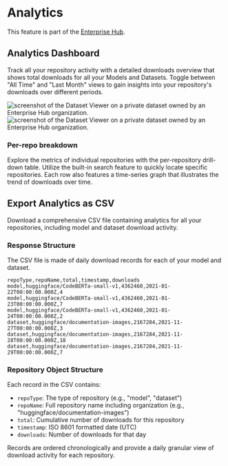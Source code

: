 # Analytics

<Tip warning={true}>
This feature is part of the <a href="https://huggingface.co/enterprise" target="_blank">Enterprise Hub</a>.
</Tip>

## Analytics Dashboard

Track all your repository activity with a detailed downloads overview that shows total downloads for all your Models and Datasets. Toggle between "All Time" and "Last Month" views to gain insights into your repository's downloads over different periods.

<div class="flex justify-center">
<img class="block dark:hidden !m-0" src="https://huggingface.co/datasets/huggingface/documentation-images/resolve/main/enterprise-analytics.png" alt="screenshot of the Dataset Viewer on a private dataset owned by an Enterprise Hub organization."/>
<img class="hidden dark:block !m-0" src="https://huggingface.co/datasets/huggingface/documentation-images/resolve/main/enterprise-analytics-dark.png" alt="screenshot of the Dataset Viewer on a private dataset owned by an Enterprise Hub organization."/>
</div>

### Per-repo breakdown

Explore the metrics of individual repositories with the per-repository drill-down table. Utilize the built-in search feature to quickly locate specific repositories. Each row also features a time-series graph that illustrates the trend of downloads over time.

## Export Analytics as CSV

Download a comprehensive CSV file containing analytics for all your repositories, including model and dataset download activity.

### Response Structure

The CSV file is made of daily download records for each of your model and dataset.

```csv
repoType,repoName,total,timestamp,downloads
model,huggingface/CodeBERTa-small-v1,4362460,2021-01-22T00:00:00.000Z,4
model,huggingface/CodeBERTa-small-v1,4362460,2021-01-23T00:00:00.000Z,7
model,huggingface/CodeBERTa-small-v1,4362460,2021-01-24T00:00:00.000Z,2
dataset,huggingface/documentation-images,2167284,2021-11-27T00:00:00.000Z,3
dataset,huggingface/documentation-images,2167284,2021-11-28T00:00:00.000Z,18
dataset,huggingface/documentation-images,2167284,2021-11-29T00:00:00.000Z,7
```

### Repository Object Structure

Each record in the CSV contains:

- `repoType`: The type of repository (e.g., "model", "dataset")
- `repoName`: Full repository name including organization (e.g., "huggingface/documentation-images")
- `total`: Cumulative number of downloads for this repository
- `timestamp`: ISO 8601 formatted date (UTC)
- `downloads`: Number of downloads for that day

Records are ordered chronologically and provide a daily granular view of download activity for each repository.

